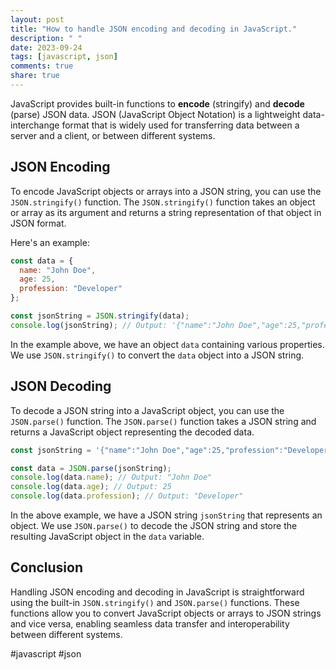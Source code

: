 ```yaml
---
layout: post
title: "How to handle JSON encoding and decoding in JavaScript."
description: " "
date: 2023-09-24
tags: [javascript, json]
comments: true
share: true
---
```


JavaScript provides built-in functions to **encode** (stringify) and **decode** (parse) JSON data. JSON (JavaScript Object Notation) is a lightweight data-interchange format that is widely used for transferring data between a server and a client, or between different systems.

## JSON Encoding
To encode JavaScript objects or arrays into a JSON string, you can use the `JSON.stringify()` function. The `JSON.stringify()` function takes an object or array as its argument and returns a string representation of that object in JSON format. 

Here's an example:
```javascript
const data = {
  name: "John Doe",
  age: 25,
  profession: "Developer"
};

const jsonString = JSON.stringify(data);
console.log(jsonString); // Output: '{"name":"John Doe","age":25,"profession":"Developer"}'
```

In the example above, we have an object `data` containing various properties. We use `JSON.stringify()` to convert the `data` object into a JSON string.

## JSON Decoding
To decode a JSON string into a JavaScript object, you can use the `JSON.parse()` function. The `JSON.parse()` function takes a JSON string and returns a JavaScript object representing the decoded data.

```javascript
const jsonString = '{"name":"John Doe","age":25,"profession":"Developer"}';

const data = JSON.parse(jsonString);
console.log(data.name); // Output: "John Doe"
console.log(data.age); // Output: 25
console.log(data.profession); // Output: "Developer"
```

In the above example, we have a JSON string `jsonString` that represents an object. We use `JSON.parse()` to decode the JSON string and store the resulting JavaScript object in the `data` variable.

## Conclusion
Handling JSON encoding and decoding in JavaScript is straightforward using the built-in `JSON.stringify()` and `JSON.parse()` functions. These functions allow you to convert JavaScript objects or arrays to JSON strings and vice versa, enabling seamless data transfer and interoperability between different systems.

#javascript #json